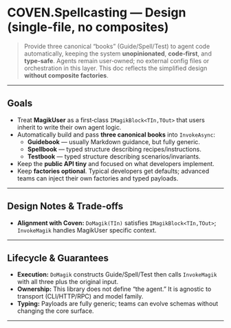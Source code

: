 # COVEN.Spellcasting — Design (single‑file, no composites)

> Provide three canonical “books” (Guide/Spell/Test) to agent code automatically, keeping the system **unopinionated**, **code‑first**, and **type‑safe**. Agents remain user‑owned; no external config files or orchestration in this layer. This doc reflects the simplified design **without composite factories**.

---

## Goals

- Treat **MagikUser** as a first‑class `IMagikBlock<TIn,TOut>` that users inherit to write their own agent logic.
- Automatically build and pass **three canonical books** into `InvokeAsync`:
  - **Guidebook** — usually Markdown guidance, but fully generic.
  - **Spellbook** — typed structure describing recipes/instructions.
  - **Testbook** — typed structure describing scenarios/invariants.
- Keep the **public API tiny** and focused on what developers implement.
- Keep **factories optional**. Typical developers get defaults; advanced teams can inject their own factories and typed payloads.
---

## Design Notes & Trade‑offs

- **Alignment with Coven:** `DoMagik(TIn)` satisfies `IMagikBlock<TIn,TOut>`; `InvokeMagik` handles MagikUser specific context.

---

## Lifecycle & Guarantees

- **Execution:** `DoMagik` constructs Guide/Spell/Test then calls `InvokeMagik` with all three plus the original input.
- **Ownership:** This library does not define “the agent.” It is agnostic to transport (CLI/HTTP/RPC) and model family.
- **Typing:** Payloads are fully generic; teams can evolve schemas without changing the core surface.

---